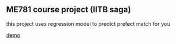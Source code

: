 ## ME781 course project (IITB saga)

this project uses regression model to predict prefect match for you

[demo](https://omkarbhede.github.io/me781.iitb/)
